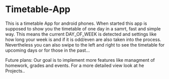 # Timetable-App
This is a timetable App for android phones. 
When started this app is supposed to show you the timetable of one day in a samrt, fast and simple way. 
This means the current DAY_OF_WEEK is detected and settings like how long your week is and if it is odd/even are also taken into the process.
Nevertheless you can also swipe to the left and right to see the timetable for upcoming days or for those in the past...

Future plans:
Our goal is to implement more features like managment of homework, grades and events. For a more detailed view look at he Projects..
